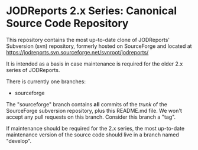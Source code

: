 
JODReports 2.x Series: Canonical Source Code Repository
=======================================================

This repository contains the most up-to-date clone of JODReports' Subversion (svn) repository, formerly hosted
on SourceForge and located at https://jodreports.svn.sourceforge.net/svnroot/jodreports/

It is intended as a basis in case maintenance is required for the older 2.x series of JODReports.

There is currently one branches:
* sourceforge

The "sourceforge" branch contains **all** commits of the *trunk* of the SourceForge subversion repository, plus this README.md
file. We won't accept any pull requests on this branch. Consider this branch a "tag".

If maintenance should be required for the 2.x series, the most up-to-date maintenance version of the source code should live
in a branch named "develop".
